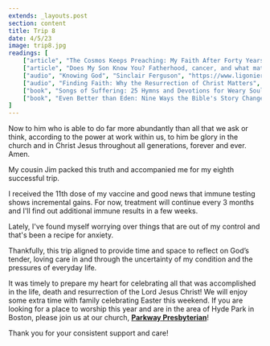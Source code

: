 ```yaml
---
extends: _layouts.post
section: content
title: Trip 8
date: 4/5/23
image: trip8.jpg
readings: [
    ["article", "The Cosmos Keeps Preaching: My Faith After Forty Years at NASA", "Kevin Hartnett", "https://www.desiringgod.org/articles/the-cosmos-keeps-preaching"],
    ["article", "Does My Son Know You? Fatherhood, cancer, and what matters most", "Jonathan Tjarks", "https://www.theringer.com/2022/3/3/22956353/fatherhood-cancer-jonathan-tjarks"],
    ["audio", "Knowing God", "Sinclair Ferguson", "https://www.ligonier.org/podcasts/things-unseen-with-sinclair-ferguson/knowing-god"],
    ["audio", "Finding Faith: Why the Resurrection of Christ Matters", "Gabe Fluhrer", "https://podcasts.apple.com/us/podcast/renewing-your-mind-with-r-c-sproul/id110916650?i=1000607052638"],
    ["book", "Songs of Suffering: 25 Hymns and Devotions for Weary Souls", "Joni Eareckson Tada", "https://www.crossway.org/books/songs-of-suffering-dl/"],
    ["book", "Even Better than Eden: Nine Ways the Bible's Story Changes Everything about Your Story", "Nancy Guthrie", "https://www.crossway.org/books/even-better-than-eden-tpb/"],
]
---
```


<x-blockquote class="font-mono" cite="https://www.esv.org/Ephesians+3:20-21/" caption="Ephesians 3:20-21">
    <div>Now to him who is able to do far more abundantly than all that we ask or think, according to the power at work within us, to him be glory in the church and in Christ Jesus throughout all generations, forever and ever. Amen.</div>
</x-blockquote>

My cousin Jim packed this truth and accompanied me for my eighth successful trip.

I received the 11th dose of my vaccine and good news that immune testing shows incremental gains. For now, treatment will continue every 3 months and I'll find out additional immune results in a few weeks.

Lately, I've found myself worrying over things that are out of my control and that's been a recipe for anxiety.

Thankfully, this trip aligned to provide time and space to reflect on God’s tender, loving care in and through the uncertainty of my condition and the pressures of everyday life.

It was timely to prepare my heart for celebrating all that was accomplished in the life, death and resurrection of the Lord Jesus Christ! We will enjoy some extra time with family celebrating Easter this weekend. If you are looking for a place to worship this year and are in the area of Hyde Park in Boston, please join us at our church, <b>[Parkway Presbyterian](http://parkwaypresbyterian.com)</b>!

Thank you for your consistent support and care!
